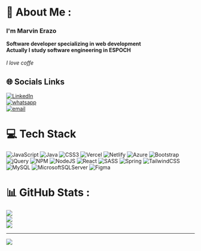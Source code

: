 # 💫 About Me :
### I'm Marvin Erazo
<b>Software developer specializing in web development
<br>
Actually I study software engineering in ESPOCH
</b>
<br>
<br>
*I love coffe* 

## 🌐 Socials Links

[![LinkedIn](https://user-images.githubusercontent.com/90436675/195723113-21582c7c-0f96-4aee-8d96-09a769184ec8.png)](https://www.linkedin.com/in/marvin-erazo-b971a7221/)
<br>
[![whatsapp](https://user-images.githubusercontent.com/90436675/195721565-64ca5d78-1311-4100-9693-e9f5c26da635.png)](http://wa.me/+593999253452)
<br>
[![email](https://user-images.githubusercontent.com/90436675/195721776-9f06c0b5-3c88-4586-909a-83beba0cdb00.png)](mailto:marvin-erazo@hotmail.com)

# 💻 Tech Stack
![JavaScript](https://img.shields.io/badge/javascript-%23323330.svg?style=for-the-badge&logo=javascript&logoColor=%23F7DF1E) ![Java](https://img.shields.io/badge/java-%23ED8B00.svg?style=for-the-badge&logo=java&logoColor=white) ![CSS3](https://img.shields.io/badge/css3-%231572B6.svg?style=for-the-badge&logo=css3&logoColor=white) ![Vercel](https://img.shields.io/badge/vercel-%23000000.svg?style=for-the-badge&logo=vercel&logoColor=white) ![Netlify](https://img.shields.io/badge/netlify-%23000000.svg?style=for-the-badge&logo=netlify&logoColor=#00C7B7) ![Azure](https://img.shields.io/badge/azure-%230072C6.svg?style=for-the-badge&logo=azure-devops&logoColor=white) ![Bootstrap](https://img.shields.io/badge/bootstrap-%23563D7C.svg?style=for-the-badge&logo=bootstrap&logoColor=white) ![jQuery](https://img.shields.io/badge/jquery-%230769AD.svg?style=for-the-badge&logo=jquery&logoColor=white) ![NPM](https://img.shields.io/badge/NPM-%23000000.svg?style=for-the-badge&logo=npm&logoColor=white) ![NodeJS](https://img.shields.io/badge/node.js-6DA55F?style=for-the-badge&logo=node.js&logoColor=white) ![React](https://img.shields.io/badge/react-%2320232a.svg?style=for-the-badge&logo=react&logoColor=%2361DAFB) ![SASS](https://img.shields.io/badge/SASS-hotpink.svg?style=for-the-badge&logo=SASS&logoColor=white) ![Spring](https://img.shields.io/badge/spring-%236DB33F.svg?style=for-the-badge&logo=spring&logoColor=white) ![TailwindCSS](https://img.shields.io/badge/tailwindcss-%2338B2AC.svg?style=for-the-badge&logo=tailwind-css&logoColor=white) ![MySQL](https://img.shields.io/badge/mysql-%2300f.svg?style=for-the-badge&logo=mysql&logoColor=white) ![MicrosoftSQLServer](https://img.shields.io/badge/Microsoft%20SQL%20Sever-CC2927?style=for-the-badge&logo=microsoft%20sql%20server&logoColor=white) 	![Figma](https://img.shields.io/badge/figma-%23F24E1E.svg?style=for-the-badge&logo=figma&logoColor=white)


# 📊 GitHub Stats :
![](https://github-readme-stats.vercel.app/api?username=Marvin-Erazo&theme=radical&hide_border=false&include_all_commits=false&count_private=false)<br/>
![](https://github-readme-streak-stats.herokuapp.com/?user=Marvin-Erazo&theme=radical&hide_border=false)<br/>
![](https://github-readme-stats.vercel.app/api/top-langs/?username=Marvin-Erazo&theme=radical&hide_border=false&include_all_commits=false&count_private=false&layout=compact)

---
[![](https://visitcount.itsvg.in/api?id=Marvin-Erazo&icon=0&color=0)](https://visitcount.itsvg.in)
